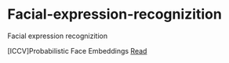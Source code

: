 # Facial-expression-recognizition
Facial expression recognizition

[ICCV]Probabilistic Face Embeddings [Read]()
